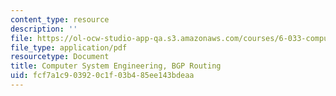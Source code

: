 ```yaml
---
content_type: resource
description: ''
file: https://ol-ocw-studio-app-qa.s3.amazonaws.com/courses/6-033-computer-system-engineering-spring-2018/fcf7a1c903920c1f03b485ee143bdeaa_MIT6_033s18_bgp.pdf
file_type: application/pdf
resourcetype: Document
title: Computer System Engineering, BGP Routing
uid: fcf7a1c9-0392-0c1f-03b4-85ee143bdeaa
---
```

